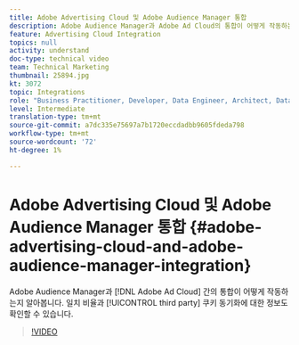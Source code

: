 ```yaml
---
title: Adobe Advertising Cloud 및 Adobe Audience Manager 통합
description: Adobe Audience Manager과 Adobe Ad Cloud의 통합이 어떻게 작동하는지를 알아봅니다. 또한 일치 비율과 타사 쿠키 동기화에 대한 답변도 확인할 수 있습니다.
feature: Advertising Cloud Integration
topics: null
activity: understand
doc-type: technical video
team: Technical Marketing
thumbnail: 25894.jpg
kt: 3072
topic: Integrations
role: "Business Practitioner, Developer, Data Engineer, Architect, Data Architect, Administrator, Leader"
level: Intermediate
translation-type: tm+mt
source-git-commit: a7dc335e75697a7b1720eccdadbb9605fdeda798
workflow-type: tm+mt
source-wordcount: '72'
ht-degree: 1%

---
```



# Adobe Advertising Cloud 및 Adobe Audience Manager 통합 {#adobe-advertising-cloud-and-adobe-audience-manager-integration}

Adobe Audience Manager과 [!DNL Adobe Ad Cloud] 간의 통합이 어떻게 작동하는지 알아봅니다. 일치 비율과 [!UICONTROL third party] 쿠키 동기화에 대한 정보도 확인할 수 있습니다.

>[!VIDEO](https://video.tv.adobe.com/v/25894/?quality=12)